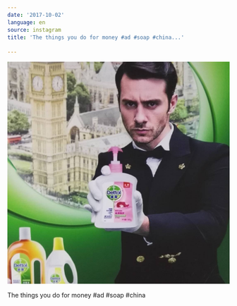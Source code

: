 ```yaml
---
date: '2017-10-02'
language: en
source: instagram
title: 'The things you do for money #ad #soap #china...'

---
```


![](/uploads/instagram/201710/999717c74f7d6ed1adbbc89035fa7461.jpg)

The things you do for money #ad #soap #china
            